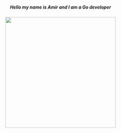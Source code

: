 
<div align="center">
  <p class="center">
  <h5>
    Hello my name is Amir and I am a Go developer
  </h5>
  </p>
</div>
<!-- Hi there 👋 -->

<div id="header" align="center">
  <img src="https://gifs.obs.ru-moscow-1.hc.sbercloud.ru/9870835eef5f5b8437ae37c2a69f621991c72075bff676ba557382e2291e57c9.gif" width="350"/>
</div>

<!--
**Amir1233/Amir1233** is a ✨ _special_ ✨ repository because its `README.md` (this file) appears on your GitHub profile.

Here are some ideas to get you started:

- 🔭 I’m currently working on ...
- 🌱 I’m currently learning ...
- 👯 I’m looking to collaborate on ...
- 🤔 I’m looking for help with ...
- 💬 Ask me about ...
- 📫 How to reach me: ...
- 😄 Pronouns: ...
- ⚡ Fun fact: ...
-->

